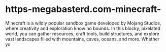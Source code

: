 # https-megabasterd.com-minecraft-
Minecraft is a wildly popular sandbox game developed by Mojang Studios, where creativity and exploration know no bounds. In this blocky, pixelated world, you can gather resources, craft tools, build structures, and explore vast landscapes filled with mountains, caves, oceans, and more. Whether yo

